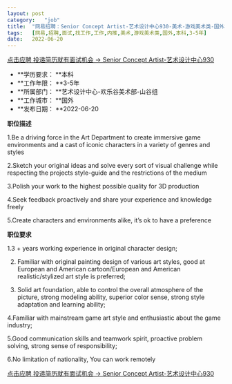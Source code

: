 ```yaml
---
layout:	post
category:	"job"
title:	"网易招聘：Senior Concept Artist-艺术设计中心930-美术-游戏美术类-国外本科3-5年"
tags:	[网易,招聘,面试,找工作,工作,内推,美术,游戏美术类,国外,本科,3-5年]
date:	2022-06-20
---
```


[点击应聘 投递简历就有面试机会 ->  Senior Concept Artist-艺术设计中心930](http://mobile.bole.netease.com/bole/boleDetail?id=39639&employeeId=346f03c3cda5f04c&key=all)



- **学历要求： **本科
- **工作年限： **3-5年
- **所属部门： **艺术设计中心-欢乐谷美术部-山谷组
- **工作城市： **国外
- **发布日期： **2022-06-20



**职位描述**

1.Be a driving force in the Art Department to create immersive game environments and a cast of iconic characters in a variety of genres and styles

2.Sketch your original ideas and solve every sort of visual challenge while respecting the projects style-guide and the restrictions of the medium

3.Polish your work to the highest possible quality for 3D production

4.Seek feedback proactively and share your experience and knowledge freely

5.Create characters and environments alike, it’s ok to have a preference





**职位要求**

1.3 + years working experience in original character design; 

2. Familiar with original painting design of various art styles, good at European and American cartoon/European and American realistic/stylized art style is preferred;

3. Solid art foundation, able to control the overall atmosphere of the picture, strong modeling ability, superior color sense, strong style adaptation and learning ability;

4.Familiar with mainstream game art style and enthusiastic about the game industry;

5.Good communication skills and teamwork spirit, proactive problem solving, strong sense of responsibility;

6.No limitation of nationality, You can work remotely



[点击应聘 投递简历就有面试机会 ->  Senior Concept Artist-艺术设计中心930](http://mobile.bole.netease.com/bole/boleDetail?id=39639&employeeId=346f03c3cda5f04c&key=all)